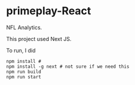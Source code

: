 # primeplay-React

NFL Analytics.

This project used Next JS.

To run, I did
```shell
npm install # 
npm install -g next # not sure if we need this
npm run build
npm run start
```